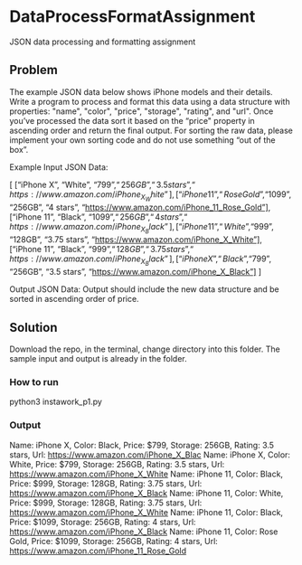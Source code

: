 # DataProcessFormatAssignment
JSON data processing and formatting assignment


## Problem

The example JSON data below shows iPhone models and their details.  Write a program to process and format this data using a data structure with properties: "name", "color", "price", "storage", "rating", and "url".  Once you’ve processed the data sort it based on the “price" property in ascending order and return the final output. For sorting the raw data, please implement your own sorting code and do not use something “out of the box”.

Example Input JSON Data:


[
[“iPhone X”, “White”, “$799”, “256GB”, “3.5 stars”, “https://www.amazon.com/iPhone_X_White”],
[“iPhone 11”, “Rose Gold”, “$1099”, “256GB”, “4 stars”, “https://www.amazon.com/iPhone_11_Rose_Gold”],
[“iPhone 11”, “Black”, “$1099”, “256GB”, “4 stars”, “https://www.amazon.com/iPhone_X_Black”],
[“iPhone 11”, “White”, “$999”, “128GB”, “3.75 stars”, “https://www.amazon.com/iPhone_X_White”],
[“iPhone 11”, “Black”, “$999”, “128GB”, “3.75 stars”, “https://www.amazon.com/iPhone_X_Black”],
[“iPhone X”, “Black”, “$799”, “256GB”, “3.5 stars”, “https://www.amazon.com/iPhone_X_Black”]
]

Output JSON Data: Output should include the new data structure and be sorted in ascending order of price.


## Solution

Download the repo, in the terminal, change directory into this folder. The sample input and output is already in the folder.

### How to run

python3 instawork_p1.py

### Output

Name: iPhone X, Color: Black, Price: $799, Storage: 256GB, Rating: 3.5 stars, Url: https://www.amazon.com/iPhone_X_Blac
Name: iPhone X, Color: White, Price: $799, Storage: 256GB, Rating: 3.5 stars, Url: https://www.amazon.com/iPhone_X_White
Name: iPhone 11, Color: Black, Price: $999, Storage: 128GB, Rating: 3.75 stars, Url: https://www.amazon.com/iPhone_X_Black
Name: iPhone 11, Color: White, Price: $999, Storage: 128GB, Rating: 3.75 stars, Url: https://www.amazon.com/iPhone_X_White
Name: iPhone 11, Color: Black, Price: $1099, Storage: 256GB, Rating: 4 stars, Url: https://www.amazon.com/iPhone_X_Black
Name: iPhone 11, Color: Rose Gold, Price: $1099, Storage: 256GB, Rating: 4 stars, Url: https://www.amazon.com/iPhone_11_Rose_Gold
